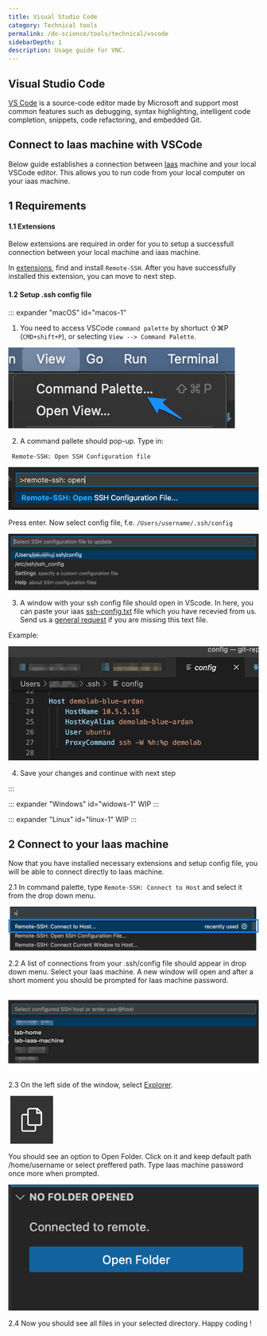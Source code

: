 ```yaml
---
title: Visual Studio Code
category: Technical tools
permalink: /do-science/tools/technical/vscode
sidebarDepth: 1
description: Usage guide for VNC.
---
```


## Visual Studio Code

[VS Code](https://code.visualstudio.com/) is a source-code editor made by Microsoft and support most common features such as debugging, syntax highlighting, intelligent code completion, snippets, code refactoring, and embedded Git.


## Connect to Iaas machine with VSCode

Below guide establishes a connection between [Iaas](/do-science/faq/compute/#what-is-an-iaas-machine) machine and your local VSCode editor. This allows you to run code from your local computer on your iaas machine.


## 1 Requirements

#### 1.1 Extensions

Below extensions are required in order for you to setup a successfull connection between your local machine and iaas machine.

In [extensions](https://code.visualstudio.com/docs/editor/extension-marketplace), find and install `Remote-SSH`.
After you have successfully installed this extension, you can move to next step.

#### 1.2 Setup .ssh config file

::: expander "macOS" id="macos-1"

1. You need to access VSCode `command palette` by shortuct ⇧⌘P (`CMD+shift+P`), or selecting `View --> Command Palette`.

![mvscode1](./images/vscode1.png)

2. A command pallete should pop-up. Type in:

```
 Remote-SSH: Open SSH Configuration file
```

![mvscode2](./images/vscode2.png)

Press enter. Now  select config file, f.e. `/Users/username/.ssh/config`

![mvscode3](./images/vscode3.png)

3. A window with your ssh config file should open in VScode. In here, you can paste your iaas [ssh-config.txt](/do-science/getting-started/configure-ssh/#_3-1-identify-required-info) file which you have recevied from us. Send us a [general request](/do-science/service-desk/#general-service-request) if you are missing this text file.

Example:

![mvscode4](./images/vscode4.png)

4. Save your changes and continue with next step

:::

::: expander "Windows" id="widows-1"
WIP
:::

::: expander "Linux" id="linux-1"
WIP
:::


## 2 Connect to your Iaas machine

Now that you have installed necessary extensions and setup config file, you will be able to connect directly to Iaas machine.

2.1 In command palette, type `Remote-SSH: Connect to Host` and select it from the drop down menu.

![vscode5](./images/vscode5.png)

2.2 A list of connections from your .ssh/config file should appear in drop down menu. Select your Iaas machine. A new window will open and after a short moment you should be prompted for Iaas machine password.

![vscode6](./images/vscode6.png)

2.3 On the left side of the window, select [Explorer](https://code.visualstudio.com/docs/getstarted/userinterface#_explorer). 

![vscode7](./images/vscode7.png)

You should see an option to Open Folder. Click on it and keep default path /home/username or select preffered path. Type Iaas machine password once more when prompted. 

![vscode8](./images/vscode8.png)



2.4 Now you should see all files in your selected directory. Happy coding !


